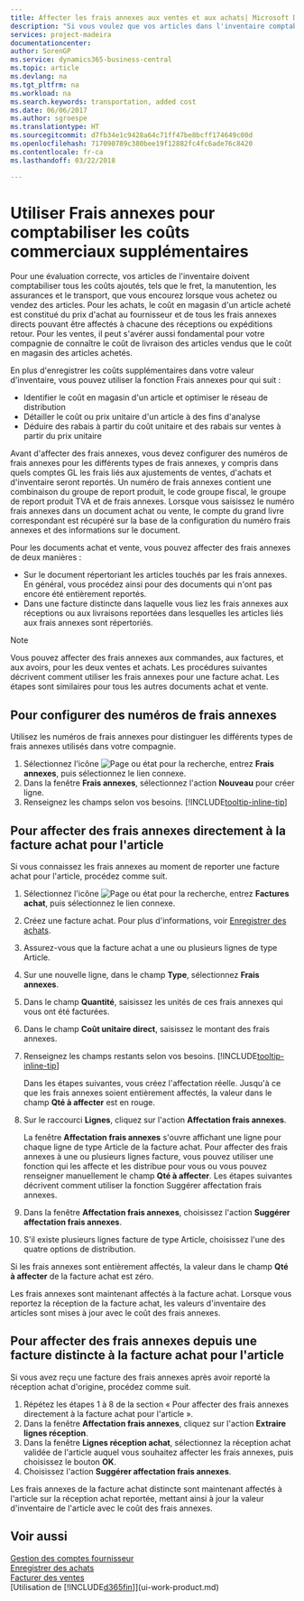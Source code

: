```yaml
---
title: Affecter les frais annexes aux ventes et aux achats| Microsoft Docs
description: "Si vous voulez que vos articles dans l'inventaire comptabilisent les coûts ajoutés, tels que le fret, la manutention, les assurances et le transport, que vous encourez lorsque vous achetez ou vendez des articles, vous pouvez utiliser la fonction Frais annexes."
services: project-madeira
documentationcenter: 
author: SorenGP
ms.service: dynamics365-business-central
ms.topic: article
ms.devlang: na
ms.tgt_pltfrm: na
ms.workload: na
ms.search.keywords: transportation, added cost
ms.date: 06/06/2017
ms.author: sgroespe
ms.translationtype: HT
ms.sourcegitcommit: d7fb34e1c9428a64c71ff47be8bcff174649c00d
ms.openlocfilehash: 717090789c380bee19f12882fc4fc6ade76c8420
ms.contentlocale: fr-ca
ms.lasthandoff: 03/22/2018

---
```

# <a name="use-item-charges-to-account-for-additional-trade-costs"></a>Utiliser Frais annexes pour comptabiliser les coûts commerciaux supplémentaires
Pour une évaluation correcte, vos articles de l'inventaire doivent comptabiliser tous les coûts ajoutés, tels que le fret, la manutention, les assurances et le transport, que vous encourez lorsque vous achetez ou vendez des articles. Pour les achats, le coût en magasin d'un article acheté est constitué du prix d'achat au fournisseur et de tous les frais annexes directs pouvant être affectés à chacune des réceptions ou expéditions retour. Pour les ventes, il peut s'avérer aussi fondamental pour votre compagnie de connaître le coût de livraison des articles vendus que le coût en magasin des articles achetés.

En plus d'enregistrer les coûts supplémentaires dans votre valeur d'inventaire, vous pouvez utiliser la fonction Frais annexes pour qui suit :

- Identifier le coût en magasin d'un article et optimiser le réseau de distribution
- Détailler le coût ou prix unitaire d'un article à des fins d'analyse
- Déduire des rabais à partir du coût unitaire et des rabais sur ventes à partir du prix unitaire

Avant d'affecter des frais annexes, vous devez configurer des numéros de frais annexes pour les différents types de frais annexes, y compris dans quels comptes GL les frais liés aux ajustements de ventes, d'achats et d'inventaire seront reportés. Un numéro de frais annexes contient une combinaison du groupe de report produit, le code groupe fiscal, le groupe de report produit TVA et de frais annexes. Lorsque vous saisissez le numéro frais annexes dans un document achat ou vente, le compte du grand livre correspondant est récupéré sur la base de la configuration du numéro frais annexes et des informations sur le document.

Pour les documents achat et vente, vous pouvez affecter des frais annexes de deux manières :
- Sur le document répertoriant les articles touchés par les frais annexes. En général, vous procédez ainsi pour des documents qui n'ont pas encore été entièrement reportés.
- Dans une facture distincte dans laquelle vous liez les frais annexes aux réceptions ou aux livraisons reportées dans lesquelles les articles liés aux frais annexes sont répertoriés.

> [!NOTE]  
>   Vous pouvez affecter des frais annexes aux commandes, aux factures, et aux avoirs, pour les deux ventes et achats. Les procédures suivantes décrivent comment utiliser les frais annexes pour une facture achat. Les étapes sont similaires pour tous les autres documents achat et vente.

## <a name="to-set-up-item-charge-numbers"></a>Pour configurer des numéros de frais annexes
Utilisez les numéros de frais annexes pour distinguer les différents types de frais annexes utilisés dans votre compagnie.

1. Sélectionnez l'icône ![Page ou état pour la recherche](media/ui-search/search_small.png "Page ou état pour la recherche"), entrez **Frais annexes**, puis sélectionnez le lien connexe.
2. Dans la fenêtre **Frais annexes**, sélectionnez l'action **Nouveau** pour créer ligne.
3. Renseignez les champs selon vos besoins. [!INCLUDE[tooltip-inline-tip](includes/tooltip-inline-tip_md.md)]

## <a name="to-assign-an-item-charge-directly-to-the-purchase-invoice-for-the-item"></a>Pour affecter des frais annexes directement à la facture achat pour l'article
Si vous connaissez les frais annexes au moment de reporter une facture achat pour l'article, procédez comme suit.

1. Sélectionnez l'icône ![Page ou état pour la recherche](media/ui-search/search_small.png "icône Page ou état pour la recherche"), entrez **Factures achat**, puis sélectionnez le lien connexe.
2. Créez une facture achat. Pour plus d'informations, voir [Enregistrer des achats](purchasing-how-record-purchases.md).
3. Assurez-vous que la facture achat a une ou plusieurs lignes de type Article.
4. Sur une nouvelle ligne, dans le champ **Type**, sélectionnez **Frais annexes**.
5. Dans le champ **Quantité**, saisissez les unités de ces frais annexes qui vous ont été facturées.
6. Dans le champ **Coût unitaire direct**, saisissez le montant des frais annexes.
7. Renseignez les champs restants selon vos besoins. [!INCLUDE[tooltip-inline-tip](includes/tooltip-inline-tip_md.md)]

    Dans les étapes suivantes, vous créez l'affectation réelle. Jusqu'à ce que les frais annexes soient entièrement affectés, la valeur dans le champ **Qté à affecter** est en rouge.
8. Sur le raccourci **Lignes**, cliquez sur l'action **Affectation frais annexes**.

    La fenêtre **Affectation frais annexes** s'ouvre affichant une ligne pour chaque ligne de type Article de la facture achat. Pour affecter des frais annexes à une ou plusieurs lignes facture, vous pouvez utiliser une fonction qui les affecte et les distribue pour vous ou vous pouvez renseigner manuellement le champ **Qté à affecter**. Les étapes suivantes décrivent comment utiliser la fonction Suggérer affectation frais annexes.

9. Dans la fenêtre **Affectation frais annexes**, choisissez l'action **Suggérer affectation frais annexes**.
10. S'il existe plusieurs lignes facture de type Article, choisissez l'une des quatre options de distribution.  

Si les frais annexes sont entièrement affectés, la valeur dans le champ **Qté à affecter** de la facture achat est zéro.

Les frais annexes sont maintenant affectés à la facture achat. Lorsque vous reportez la réception de la facture achat, les valeurs d'inventaire des articles sont mises à jour avec le coût des frais annexes.  

## <a name="to-assign-an-item-charge-from-a-separate-invoice-to-the-purchase-invoice-for-the-item"></a>Pour affecter des frais annexes depuis une facture distincte à la facture achat pour l'article
Si vous avez reçu une facture des frais annexes après avoir reporté la réception achat d'origine, procédez comme suit.
1. Répétez les étapes 1 à 8 de la section « Pour affecter des frais annexes directement à la facture achat pour l'article ».
2. Dans la fenêtre **Affectation frais annexes**, cliquez sur l'action **Extraire lignes réception**.
3. Dans la fenêtre **Lignes réception achat**, sélectionnez la réception achat validée de l'article auquel vous souhaitez affecter les frais annexes, puis choisissez le bouton **OK**.
4. Choisissez l'action **Suggérer affectation frais annexes**.

Les frais annexes de la facture achat distincte sont maintenant affectés à l'article sur la réception achat reportée, mettant ainsi à jour la valeur d'inventaire de l'article avec le coût des frais annexes.

## <a name="see-also"></a>Voir aussi
[Gestion des comptes fournisseur](payables-manage-payables.md)  
[Enregistrer des achats](purchasing-how-record-purchases.md)  
[Facturer des ventes](sales-how-invoice-sales.md)  
[Utilisation de [!INCLUDE[d365fin](includes/d365fin_md.md)]](ui-work-product.md)  

